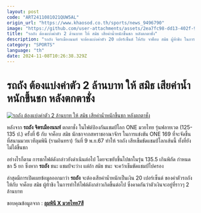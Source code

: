 ```yaml
---
layout: post
code: "ART2411081021QUW5AL"
origin_url: "https://www.khaosod.co.th/sports/news_9496790"
image: "https://github.com/user-attachments/assets/2ea7fc98-dd13-402f-9379-1113a12e0e8a"
title: "รถถัง ต้องแบ่งค่าตัว 2 ล้านบาท ให้ สมิธ เสียค่าน้ำหนักขึ้นชก หลังตกตาชั่ง"
description: "รถถัง จิตรเมืองนนท์ จะต้องแบ่งค่าตัว 20 เปอร์เซ็นต์ ให้กับ จาค็อบ สมิธ ผู้ท้าชิง ในการทำให้ไฟต์ดังกล่าวเกิดขึ้น หลังตกตาชั่ง เสียแชมป์โลก ONE มวยไทย"
category: "SPORTS"
language: "th"
date: 2024-11-08T10:26:38.329Z
---
```


# รถถัง ต้องแบ่งค่าตัว 2 ล้านบาท ให้ สมิธ เสียค่าน้ำหนักขึ้นชก หลังตกตาชั่ง

[![รถถัง ต้องแบ่งค่าตัว 2 ล้านบาท ให้ สมิธ เสียค่าน้ำหนักขึ้นชก หลังตกตาชั่ง](https://www.khaosod.co.th/wpapp/uploads/2024/11/uirt.jpg "รถถัง ต้องแบ่งค่าตัว 2 ล้านบาท ให้ สมิธ เสียค่าน้ำหนักขึ้นชก หลังตกตาชั่ง")](https://www.khaosod.co.th/wpapp/uploads/2024/11/uirt.jpg)

หลังจาก **รถถัง จิตรเมืองนนท์** ตกตาชั่ง ในไฟต์ป้องกันแชมป์โลก ONE มวยไทย รุ่นฟลายเวต (125-135 ป.) ครั้งที่ 6 กับ จาค็อบ สมิธ นักชกจากสหราชอาณาจักร ในการแข่งขัน ONE 169 ที่จะจัดขึ้น ที่สนามมวยเวทีลุมพินี (รามอินทรา) วันที่ 9 พ.ย.67 ทำให้ รถถัง เสียเข็มขัดแชมป์โลกเส้นนี้ ทั้งที่ยังไม่ได้ขึ้นชก

อย่างไรก็ตาม การชกไฟต์ดังกล่าวยังดำเนินต่อไป โดยจะขยับขึ้นไปชกในรุ่น 135.5 เกินพิกัด กำหนดชก 5 ยก ซึ่งหาก **รถถัง** ชนะ แชมป์จะว่าง แต่ถ้า สมิธ ชนะ จะคว้าเข็มขัดแชมป์ไปครอง

ล่าสุดมีการเปิดเผยข้อมูลออกมาว่า **รถถัง** จะต้องเสียค่าน้ำหนักเป็นเงิน 20 เปอร์เซ็นต์ ของค่าตัวรถถัง ให้กับ จาค็อบ สมิธ ผู้ท้าชิง ในการทำให้ไฟต์ดังกล่าวเกิดขึ้นต่อไป ซึ่งคาดกันว่าตัวเงินจะอยู่ที่ราวๆ 2 ล้านบาท

ขอบคุณข้อมูลจาก : [**ลุมพินี X มวยไทย7สี**](https://www.facebook.com/Lumpinee7ch?__cft__[0]=AZX-PUG8y-EaoEMZjpBScN2sSEwaa5Vfun8e8x-1tUka4Rp0ck_jRdouKXmE3h5lhlCzPSf_UmXR4kOidZ8RBLnZNWyQYuIZ63FacncrNP7BGn3oA3C3sH1ycvGcCd90s4YMEv_YMaKuHgMrpnuy4gdHPaUpELrhxO00Bh_jHZTAsA&__tn__=-UC%2CP-R)